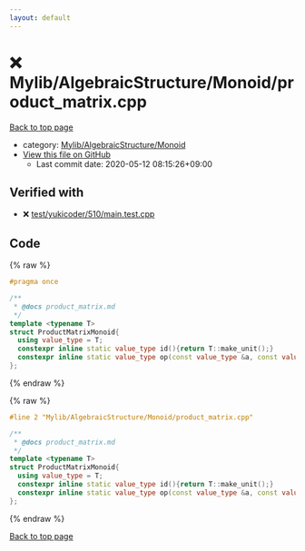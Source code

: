 ```yaml
---
layout: default
---
```


<!-- mathjax config similar to math.stackexchange -->
<script type="text/javascript" async
  src="https://cdnjs.cloudflare.com/ajax/libs/mathjax/2.7.5/MathJax.js?config=TeX-MML-AM_CHTML">
</script>
<script type="text/x-mathjax-config">
  MathJax.Hub.Config({
    TeX: { equationNumbers: { autoNumber: "AMS" }},
    tex2jax: {
      inlineMath: [ ['$','$'] ],
      processEscapes: true
    },
    "HTML-CSS": { matchFontHeight: false },
    displayAlign: "left",
    displayIndent: "2em"
  });
</script>

<script type="text/javascript" src="https://cdnjs.cloudflare.com/ajax/libs/jquery/3.4.1/jquery.min.js"></script>
<script src="https://cdn.jsdelivr.net/npm/jquery-balloon-js@1.1.2/jquery.balloon.min.js" integrity="sha256-ZEYs9VrgAeNuPvs15E39OsyOJaIkXEEt10fzxJ20+2I=" crossorigin="anonymous"></script>
<script type="text/javascript" src="../../../../assets/js/copy-button.js"></script>
<link rel="stylesheet" href="../../../../assets/css/copy-button.css" />


# :x: Mylib/AlgebraicStructure/Monoid/product_matrix.cpp

<a href="../../../../index.html">Back to top page</a>

* category: <a href="../../../../index.html#b9ce8b1117f3871719e4d3859e7574c9">Mylib/AlgebraicStructure/Monoid</a>
* <a href="{{ site.github.repository_url }}/blob/master/Mylib/AlgebraicStructure/Monoid/product_matrix.cpp">View this file on GitHub</a>
    - Last commit date: 2020-05-12 08:15:26+09:00




## Verified with

* :x: <a href="../../../../verify/test/yukicoder/510/main.test.cpp.html">test/yukicoder/510/main.test.cpp</a>


## Code

<a id="unbundled"></a>
{% raw %}
```cpp
#pragma once

/**
 * @docs product_matrix.md
 */
template <typename T>
struct ProductMatrixMonoid{
  using value_type = T;
  constexpr inline static value_type id(){return T::make_unit();}
  constexpr inline static value_type op(const value_type &a, const value_type &b){return a * b;}
};

```
{% endraw %}

<a id="bundled"></a>
{% raw %}
```cpp
#line 2 "Mylib/AlgebraicStructure/Monoid/product_matrix.cpp"

/**
 * @docs product_matrix.md
 */
template <typename T>
struct ProductMatrixMonoid{
  using value_type = T;
  constexpr inline static value_type id(){return T::make_unit();}
  constexpr inline static value_type op(const value_type &a, const value_type &b){return a * b;}
};

```
{% endraw %}

<a href="../../../../index.html">Back to top page</a>

